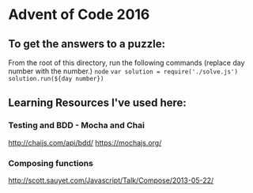 # Advent of Code 2016

## To get the answers to a puzzle:
From the root of this directory, run the following commands (replace day number with the number.)
`node`
`var solution = require('./solve.js')`
`solution.run(${day number})`


## Learning Resources I've used here:

### Testing and BDD - Mocha and Chai
http://chaijs.com/api/bdd/
https://mochajs.org/

### Composing functions
http://scott.sauyet.com/Javascript/Talk/Compose/2013-05-22/